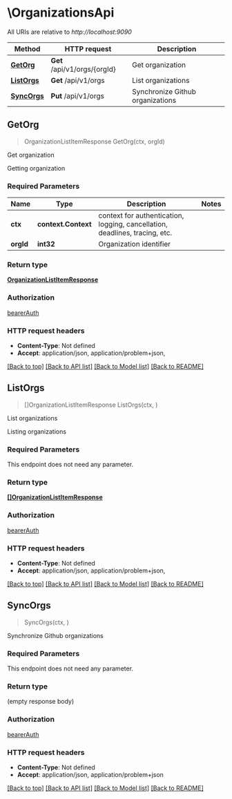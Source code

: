 # \OrganizationsApi

All URIs are relative to *http://localhost:9090*

Method | HTTP request | Description
------------- | ------------- | -------------
[**GetOrg**](OrganizationsApi.md#GetOrg) | **Get** /api/v1/orgs/{orgId} | Get organization
[**ListOrgs**](OrganizationsApi.md#ListOrgs) | **Get** /api/v1/orgs | List organizations
[**SyncOrgs**](OrganizationsApi.md#SyncOrgs) | **Put** /api/v1/orgs | Synchronize Github organizations



## GetOrg

> OrganizationListItemResponse GetOrg(ctx, orgId)

Get organization

Getting organization

### Required Parameters


Name | Type | Description  | Notes
------------- | ------------- | ------------- | -------------
**ctx** | **context.Context** | context for authentication, logging, cancellation, deadlines, tracing, etc.
**orgId** | **int32**| Organization identifier | 

### Return type

[**OrganizationListItemResponse**](OrganizationListItemResponse.md)

### Authorization

[bearerAuth](../README.md#bearerAuth)

### HTTP request headers

- **Content-Type**: Not defined
- **Accept**: application/json, application/problem+json, 

[[Back to top]](#) [[Back to API list]](../README.md#documentation-for-api-endpoints)
[[Back to Model list]](../README.md#documentation-for-models)
[[Back to README]](../README.md)


## ListOrgs

> []OrganizationListItemResponse ListOrgs(ctx, )

List organizations

Listing organizations

### Required Parameters

This endpoint does not need any parameter.

### Return type

[**[]OrganizationListItemResponse**](OrganizationListItemResponse.md)

### Authorization

[bearerAuth](../README.md#bearerAuth)

### HTTP request headers

- **Content-Type**: Not defined
- **Accept**: application/json, application/problem+json, 

[[Back to top]](#) [[Back to API list]](../README.md#documentation-for-api-endpoints)
[[Back to Model list]](../README.md#documentation-for-models)
[[Back to README]](../README.md)


## SyncOrgs

> SyncOrgs(ctx, )

Synchronize Github organizations

### Required Parameters

This endpoint does not need any parameter.

### Return type

 (empty response body)

### Authorization

[bearerAuth](../README.md#bearerAuth)

### HTTP request headers

- **Content-Type**: Not defined
- **Accept**: application/json, application/problem+json

[[Back to top]](#) [[Back to API list]](../README.md#documentation-for-api-endpoints)
[[Back to Model list]](../README.md#documentation-for-models)
[[Back to README]](../README.md)

